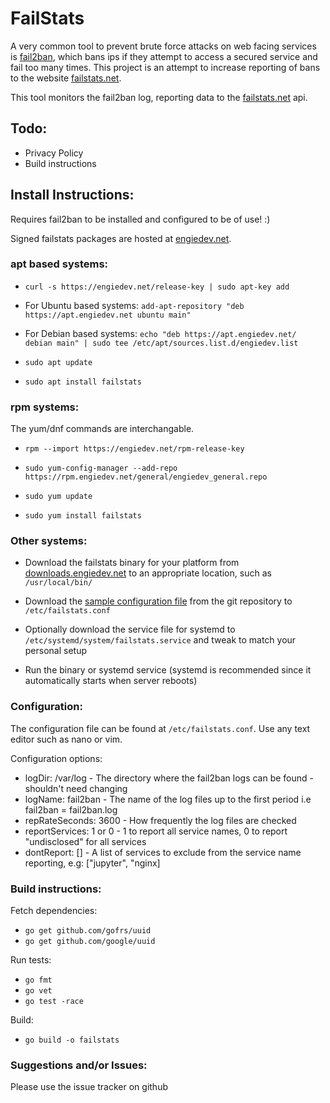 # FailStats
A very common tool to prevent brute force attacks on web facing services is [fail2ban](https://www.fail2ban.org/wiki/index.php/Main_Page), which bans ips if they attempt to access a secured service and fail too many times. This project is an attempt to increase reporting of bans to the website [failstats.net](https://failstats.net).

This tool monitors the fail2ban log, reporting data to the [failstats.net](https://failstats.net) api. 

## Todo:
- Privacy Policy
- Build instructions

## Install Instructions:
Requires fail2ban to be installed and configured to be of use! :)

Signed failstats packages are hosted at [engiedev.net](https://engiedev.net).

### apt based systems:
- ``curl -s https://engiedev.net/release-key | sudo apt-key add``

- For Ubuntu based systems: ``add-apt-repository "deb https://apt.engiedev.net ubuntu main"``

- For Debian based systems: ``echo "deb https://apt.engiedev.net/ debian main" | sudo tee /etc/apt/sources.list.d/engiedev.list``

- ``sudo apt update``

- ``sudo apt install failstats``

### rpm systems:
The yum/dnf commands are interchangable.

- ``rpm --import https://engiedev.net/rpm-release-key``

- ``sudo yum-config-manager --add-repo https://rpm.engiedev.net/general/engiedev_general.repo``

- ``sudo yum update``

- ``sudo yum install failstats``

### Other systems:
- Download the failstats binary for your platform from [downloads.engiedev.net](https://downloads.engiedev.net) to an appropriate location, such as ``/usr/local/bin/``

- Download the [sample configuration file](failstats.conf) from the git repository to ``/etc/failstats.conf``

- Optionally download the service file for systemd to ``/etc/systemd/system/failstats.service`` and tweak to match your personal setup

- Run the binary or systemd service (systemd is recommended since it automatically starts when server reboots)

### Configuration:
The configuration file can be found at ``/etc/failstats.conf``. Use any text editor such as nano or vim.

Configuration options:
- logDir: /var/log - The directory where the fail2ban logs can be found - shouldn't need changing
- logName: fail2ban - The name of the log files up to the first period i.e fail2ban = fail2ban.log
- repRateSeconds: 3600 - How frequently the log files are checked
- reportServices: 1 or 0 - 1 to report all service names, 0 to report "undisclosed" for all services
- dontReport: [] - A list of services to exclude from the service name reporting, e.g: ["jupyter", "nginx]

### Build instructions:
Fetch dependencies:
- ``go get github.com/gofrs/uuid``
- ``go get github.com/google/uuid``

Run tests:
- ``go fmt``
- ``go vet``
- ``go test -race``

Build:
- ``go build -o failstats``


### Suggestions and/or Issues:
Please use the issue tracker on github
